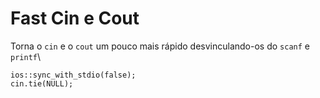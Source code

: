 # Fast Cin e Cout
Torna o ```cin``` e o ```cout``` um pouco mais rápido desvinculando-os do ```scanf``` e ```printf```\
```
ios::sync_with_stdio(false);
cin.tie(NULL);
```